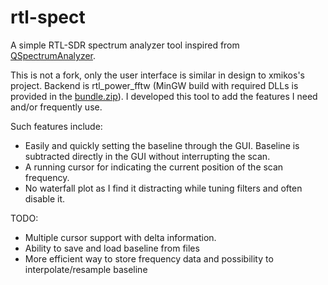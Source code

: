 # rtl-spect
A simple RTL-SDR spectrum analyzer tool inspired from [QSpectrumAnalyzer](https://github.com/xmikos/qspectrumanalyzer).

This is not a fork, only the user interface is similar in design to xmikos's project. Backend is rtl_power_fftw (MinGW build with required DLLs is provided in the [bundle.zip](bundle.zip)).
I developed this tool to add the features I need and/or frequently use.

Such features include:
* Easily and quickly setting the baseline through the GUI. Baseline is subtracted directly in the GUI without interrupting the scan.
* A running cursor for indicating the current position of the scan frequency.
* No waterfall plot as I find it distracting while tuning filters and often disable it.

TODO:
* Multiple cursor support with delta information.
* Ability to save and load baseline from files
* More efficient way to store frequency data and possibility to interpolate/resample baseline
